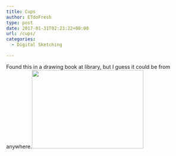 ```yaml
---
title: Cups
author: ETdoFresh
type: post
date: 2017-01-31T02:23:22+00:00
url: /cups/
categories:
  - Digital Sketching

---
```

Found this in a drawing book at library, but I guess it could be from anywhere.[<img class="aligncenter wp-image-689 size-medium" src="http://www.etdofresh.com/wp-content/uploads/2017/01/Cups-300x212.png" width="300" height="212" srcset="http://localhost/wp-content/uploads/2017/01/Cups-300x212.png 300w, http://localhost/wp-content/uploads/2017/01/Cups-768x544.png 768w, http://localhost/wp-content/uploads/2017/01/Cups-1024x725.png 1024w, http://localhost/wp-content/uploads/2017/01/Cups.png 1169w" sizes="(max-width: 300px) 100vw, 300px" />][1]

 [1]: http://www.etdofresh.com/wp-content/uploads/2017/01/Cups.png